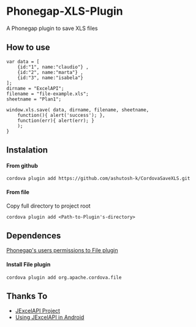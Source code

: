 Phonegap-XLS-Plugin
====

A Phonegap plugin to save XLS files

## How to use ##

    var data = [
        {id:"1", name:"claudio"} ,
        {id:"2", name:"marta"} ,
        {id:"3", name:"isabela"} 
    ];
    dirname = "ExcelAPI";
    filename = "file-example.xls";
    sheetname = "Plan1";
    
    window.xls.save( data, dirname, filename, sheetname, 
        function(){ alert('success'); }, 
        function(err){ alert(err); }
        );
    }

## Instalation ##

#### From github ####
    
    cordova plugin add https://github.com/ashutosh-k/CordovaSaveXLS.git
    
#### From file ####
    
Copy full directory to project root

    cordova plugin add <Path-to-Plugin's-directory>
    
## Dependences ##

[Phonegap's users permissions to File plugin](http://docs.phonegap.com/en/3.3.0/cordova_file_file.md.html#File)

#### Install File plugin ####

    cordova plugin add org.apache.cordova.file
    
## Thanks To ##

* [JExcelAPI Project](http://sourceforge.net/projects/jexcelapi/)
* [Using JExcelAPI in Android](http://www.kylebeal.com/2011/10/using-jexcelapi-in-an-android-app/)
